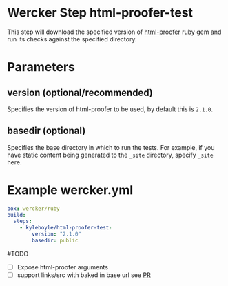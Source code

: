# Wercker Step html-proofer-test

This step will download the specified version of [html-proofer](https://github.com/gjtorikian/html-proofer) ruby gem and run its checks against the specified directory.

# Parameters

## version (optional/recommended)

Specifies the version of html-proofer to be used, by default this is `2.1.0`. 

## basedir (optional)
Specifies the base directory in which to run the tests. For example, if you have static content being generated to the `_site` directory, specify `_site` here.

# Example wercker.yml

```yml
box: wercker/ruby
build:
  steps:
    - kyleboyle/html-proofer-test:
        version: "2.1.0"
        basedir: public
```

#TODO
- [ ] Expose html-proofer arguments
- [ ] support links/src with baked in base url see [PR](https://github.com/gjtorikian/html-proofer/pull/178)